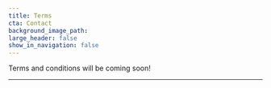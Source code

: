 ```yaml
---
title: Terms
cta: Contact
background_image_path:
large_header: false
show_in_navigation: false
---
```


Terms and conditions will be coming soon!

---
